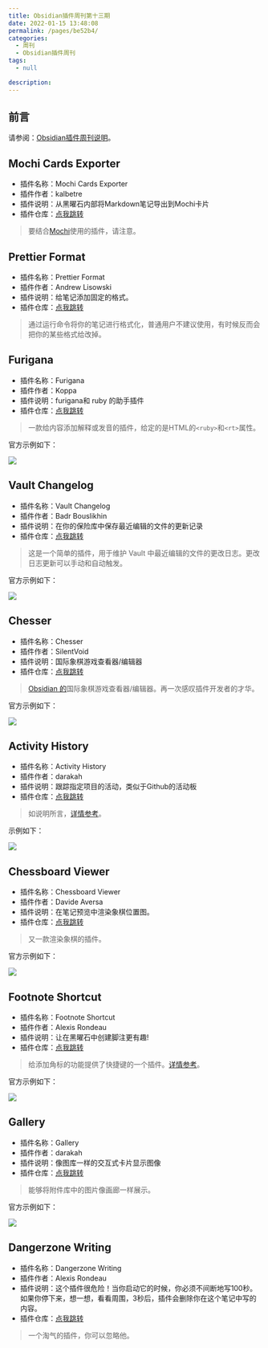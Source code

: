 ```yaml
---
title: Obsidian插件周刊第十三期
date: 2022-01-15 13:48:08
permalink: /pages/be52b4/
categories: 
  - 周刊
  - Obsidian插件周刊
tags: 
  - null

description: 
---
```


## 前言

请参阅：[Obsidian插件周刊说明](http://fsvip.gitee.io/hexo-theme-fluid//pages/bcc523/)。

## Mochi Cards Exporter

- 插件名称：Mochi Cards Exporter
- 插件作者：kalbetre
- 插件说明：从黑曜石内部将Markdown笔记导出到Mochi卡片
- 插件仓库：[点我跳转](https://github.com/kalbetredev/mochi-cards-exporter)

>要结合[Mochi](https://mochi.cards/)使用的插件，请注意。

## Prettier Format

- 插件名称：Prettier Format
- 插件作者：Andrew Lisowski
- 插件说明：给笔记添加固定的格式。
- 插件仓库：[点我跳转](https://github.com/hipstersmoothie/obsidian-plugin-prettier)

>通过运行命令将你的笔记进行格式化，普通用户不建议使用，有时候反而会把你的某些格式给改掉。

## Furigana

- 插件名称：Furigana
- 插件作者：Koppa
- 插件说明：furigana和 ruby 的助手插件
- 插件仓库：[点我跳转](https://github.com/uonr/obsidian-furigana)

>一款给内容添加解释或发音的插件，给定的是HTML的`<ruby>`和`<rt>`属性。

官方示例如下：

![](http://t.eryajf.net/imgs/2022/01/0b68ea31fea16cd0.png)

## Vault Changelog

- 插件名称：Vault Changelog
- 插件作者：Badr Bouslikhin
- 插件说明：在你的保险库中保存最近编辑的文件的更新记录
- 插件仓库：[点我跳转](https://github.com/mrzeroo00/obsidian-vault-changelog)

>这是一个简单的插件，用于维护 Vault 中最近编辑的文件的更改日志。更改日志更新可以手动和自动触发。

官方示例如下： 

![](http://t.eryajf.net/imgs/2022/01/6ed6f092ddc7651e.png)

## Chesser

- 插件名称：Chesser
- 插件作者：SilentVoid
- 插件说明：国际象棋游戏查看器/编辑器
- 插件仓库：[点我跳转](https://github.com/SilentVoid13/Chesser)

>[Obsidian 的](https://obsidian.md/)国际象棋游戏查看器/编辑器。再一次感叹插件开发者的才华。

官方示例如下： 

![](http://t.eryajf.net/imgs/2022/01/b4e0082bbced263d.gif)

## Activity History

- 插件名称：Activity History
- 插件作者：darakah
- 插件说明：跟踪指定项目的活动，类似于Github的活动板
- 插件仓库：[点我跳转](https://github.com/Darakah/obsidian-activity-history)

>如说明所言，[详情参考](http://fsvip.gitee.io/hexo-theme-fluid//pages/6ed7fe/#obsidian-activity-history)。

示例如下：

![](http://t.eryajf.net/imgs/2021/12/875f6605e23d62a7.png)

## Chessboard Viewer

- 插件名称：Chessboard Viewer
- 插件作者：Davide Aversa
- 插件说明：在笔记预览中渲染象棋位置图。
- 插件仓库：[点我跳转](https://github.com/THeK3nger/obsidian-chessboard)

>又一款渲染象棋的插件。

官方示例如下： 

![](http://t.eryajf.net/imgs/2022/01/7a0a4a7bc78fbb49.png)

## Footnote Shortcut

- 插件名称：Footnote Shortcut
- 插件作者：Alexis Rondeau
- 插件说明：让在黑曜石中创建脚注更有趣!
- 插件仓库：[点我跳转](https://github.com/akaalias/obsidian-footnotes)

>给添加角标的功能提供了快捷键的一个插件。[详情参考](http://fsvip.gitee.io/hexo-theme-fluid//pages/6ed7fe/#folder-note)。

官方示例如下： 

![](http://t.eryajf.net/imgs/2021/12/69579b3073791a07.gif)

## Gallery

- 插件名称：Gallery
- 插件作者：darakah
- 插件说明：像图库一样的交互式卡片显示图像
- 插件仓库：[点我跳转](https://github.com/Darakah/obsidian-gallery)

>能够将附件库中的图片像画廊一样展示。

官方示例如下： 

![](http://t.eryajf.net/imgs/2022/01/f34f8984e4ce3bd6.png)

## Dangerzone Writing

- 插件名称：Dangerzone Writing
- 插件作者：Alexis Rondeau
- 插件说明：这个插件很危险！当你启动它的时候，你必须不间断地写100秒。如果你停下来，想一想，看看周围，3秒后，插件会删除你在这个笔记中写的内容。
- 插件仓库：[点我跳转](https://github.com/akaalias/dangerzone-writing-plugin)

>一个淘气的插件，你可以忽略他。
